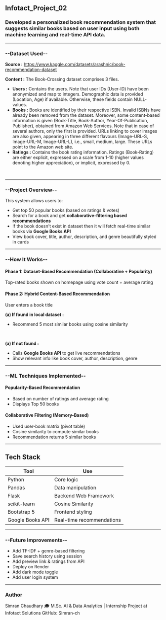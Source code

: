 ## Infotact_Project_02
### Developed a personalized book recommendation system that suggests similar books based on user input using both machine learning and real-time API data. 

---

### **--Dataset Used--**
**Source :** https://www.kaggle.com/datasets/arashnic/book-recommendation-dataset
<br>

**Content :**
The Book-Crossing dataset comprises 3 files.
<br>
- **Users :** Contains the users. Note that user IDs (User-ID) have been anonymized and map to integers. Demographic data is provided (Location, Age) if available. Otherwise, these fields contain NULL-values.
- **Books :** Books are identified by their respective ISBN. Invalid ISBNs have already been removed from the dataset. Moreover, some content-based information is given (Book-Title, Book-Author, Year-Of-Publication, Publisher), obtained from Amazon Web Services. Note that in case of several authors, only the first is provided. URLs linking to cover images are also given, appearing in three different flavours (Image-URL-S, Image-URL-M, Image-URL-L), i.e., small, medium, large. These URLs point to the Amazon web site.
- **Ratings :** Contains the book rating information. Ratings (Book-Rating) are either explicit, expressed on a scale from 1-10 (higher values denoting higher appreciation), or implicit, expressed by 0.
<br>

---

### **--Project Overview--**
This system allows users to:
- Get top 50 popular books (based on ratings & votes)
- Search for a book and get **collaborative-filtering based recommendations**
- If the book doesn't exist in dataset then it will fetch real-time similar books via **Google Books API**
- View book cover, title, author, description, and genre beautifully styled in cards

 --- 

### **--How It Works--**
####  **Phase 1: Dataset-Based Recommendation (Collaborative + Popularity)**
Top-rated books shown on homepage using vote count + average rating
<br>

#### **Phase 2: Hybrid Content-Based Recommendation**
User enters a book title
<br>

**(a) If found in local dataset :** 
- Recommend 5 most similar books using cosine similarity 
<br>


**(a) If not found :**
- Calls **Google Books API** to get live recommendations
- Show relevant info like book cover, author, description, genre

---

### **--ML Techniques Implemented--**

#### **Popularity-Based Recommendation**
- Based on number of ratings and average rating
- Displays Top 50 books

#### **Collaborative Filtering (Memory-Based)**
- Used user-book matrix (pivot table)
- Cosine similarity to compute similar books
- Recommendation returns 5 similar books 

---

## Tech Stack

| Tool         | Use                            |
|--------------|---------------------------------|
| Python       | Core logic                     |
| Pandas       | Data manipulation              |
| Flask        | Backend Web Framework          |
| scikit-learn | Cosine Similarity              |
| Bootstrap 5  | Frontend styling               |
| Google Books API | Real-time recommendations  |

---

### **--Future Improvements--**
- Add TF-IDF + genre-based filtering
- Save search history using session
- Add preview link & ratings from API
- Deploy on Render
- Add dark mode toggle
- Add user login system

---

### **Author**
Simran Chaudhary
🎓 M.Sc. AI & Data Analytics | Internship Project at Infotact Solutions
GitHub: Simran-ch

























